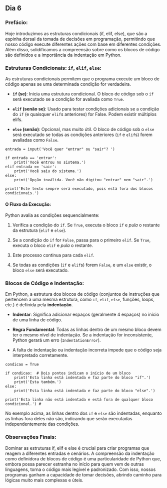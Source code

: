 ## Dia 6

### Prefácio:

Hoje introduzimos as estruturas condicionais (if, elif, else), que são a espinha dorsal da tomada de decisões em programação, permitindo que nosso código execute diferentes ações com base em diferentes condições. Além disso, solidificamos a compreensão sobre como os blocos de código são definidos e a importância da indentação em Python.

### Estruturas Condicionais: ``if``, ``elif``, ``else``:
As estruturas condicionais permitem que o programa execute um bloco de código apenas se uma determinada condição for verdadeira.

- **``if`` (se)**: Inicia uma estrutura condicional. O bloco de código sob o ``if`` será executado se a condição for avaliada como ``True``.

- **``elif`` (senão se)**: Usado para testar condições adicionais se a condição do ``if`` (e quaisquer ``elif``s anteriores) for False. Podem existir múltiplos elifs.

- **``else`` (senão)**: Opcional, mas muito útil. O bloco de código sob o ``else`` será executado se todas as condições anteriores (``if`` e ``elif``s) forem avaliadas como ``False``.

````
entrada = input('Você quer "entrar" ou "sair"? ')

if entrada == 'entrar':
    print('Você entrou no sistema.')
elif entrada == 'sair':
    print('Você saiu do sistema.')
else:
    print('Opção inválida. Você não digitou "entrar" nem "sair".')

print('Este texto sempre será executado, pois está fora dos blocos condicionais.')
````

#### O Fluxo da Execução:

Python avalia as condições sequencialmente:

1. Verifica a condição do ``if``. Se ``True``, executa o bloco ``if`` e *pula* o restante da estrutura (``elif`` e ``else``).

2. Se a condição do ``if`` for ``False``, passa para o primeiro ``elif``. Se ``True``, executa o bloco ``elif`` e *pula* o restante.

3. Este processo continua para cada ``elif``.

4. Se todas as condições (``if`` e ``elif``s) forem ``False``, e um ``else`` existir, o bloco ``else`` será executado.

### Blocos de Código e Indentação:

Em Python, a estrutura dos blocos de código (conjuntos de instruções que pertencem a uma mesma estrutura, como ``if``, ``elif``, ``else``, funções, loops, etc.) é definida pela **indentação**.

- **Indentar**: Significa adicionar espaços (geralmente 4 espaços) no início de uma linha de código.

- **Regra Fundamental**: Todas as linhas dentro de um mesmo bloco devem ter o mesmo nível de indentação. Se a indentação for inconsistente, Python gerará um erro (``IndentationError``).

- A falta de indentação ou indentação incorreta impede que o código seja interpretado corretamente.

````
condicao = True

if condicao:  # Dois pontos indicam o início de um bloco
    print('Esta linha está indentada e faz parte do bloco "if".')
    print('Esta também.')
else:
    print('Esta linha está indentada e faz parte do bloco "else".')

print('Esta linha não está indentada e está fora de qualquer bloco condicional.') #
````

No exemplo acima, as linhas dentro dos ``if`` e ``else`` são indentadas, enquanto as linhas fora deles não são, indicando que serão executadas independentemente das condições.

### Observações Finais:

Dominar as estruturas if, elif e else é crucial para criar programas que reagem a diferentes entradas e cenários. A compreensão da indentação como definidora de blocos de código é uma particularidade de Python que, embora possa parecer estranha no início para quem vem de outras linguagens, torna o código mais legível e padronizado. Com isso, nossos programas ganham a capacidade de tomar decisões, abrindo caminho para lógicas muito mais complexas e úteis.